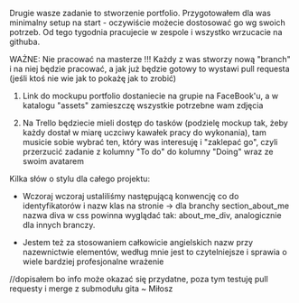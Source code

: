 Drugie wasze zadanie to stworzenie portfolio. Przygotowałem dla was minimalny setup na start - oczywiście możecie dostosować go wg swoich potrzeb. Od tego tygodnia pracujecie w zespole i wszystko wrzucacie na githuba.

WAŻNE: Nie pracować na masterze !!! Każdy z was stworzy nową "branch" i na niej będzie pracować, a jak już będzie gotowy to wystawi pull requesta (jeśli ktoś nie wie jak to pokażę jak to zrobić)

1) Link do mockupu portfolio dostaniecie na grupie na FaceBook'u, a w katalogu "assets" zamieszczę wszystkie potrzebne wam zdjęcia

2) Na Trello będziecie mieli dostęp do tasków (podzielę mockup tak, żeby każdy dostał w miarę uczciwy kawałek pracy do wykonania), tam musicie sobie wybrać ten, który was interesuję i "zaklepać go", czyli przerzucić zadanie z kolumny "To do" do kolumny "Doing" wraz ze swoim avatarem

Kilka słów o stylu dla całego projektu: 

- Wczoraj wczoraj ustaliliśmy następującą konwencję co do identyfikatorów i nazw klas na stronie -> 
dla branchy section_about_me nazwa diva w css powinna wyglądać tak: about_me_div, analogicznie dla innych branczy.

- Jestem też za stosowaniem całkowicie angielskich nazw przy nazewnictwie elementów, według mnie jest to czytelniejsze i sprawia o wiele bardziej profesjonalne wrażenie

//dopisałem bo info może okazać się przydatne, poza tym testuję pull requesty i merge z submodułu gita ~ Miłosz
